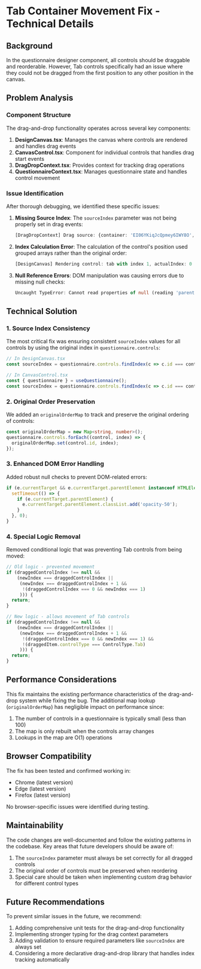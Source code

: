 # Tab Container Movement Fix - Technical Details

## Background
In the questionnaire designer component, all controls should be draggable and reorderable. However, Tab controls specifically had an issue where they could not be dragged from the first position to any other position in the canvas.

## Problem Analysis

### Component Structure
The drag-and-drop functionality operates across several key components:

1. **DesignCanvas.tsx**: Manages the canvas where controls are rendered and handles drag events
2. **CanvasControl.tsx**: Component for individual controls that handles drag start events
3. **DragDropContext.tsx**: Provides context for tracking drag operations
4. **QuestionnaireContext.tsx**: Manages questionnaire state and handles control movement

### Issue Identification
After thorough debugging, we identified these specific issues:

1. **Missing Source Index**: The `sourceIndex` parameter was not being properly set in drag events:
   ```typescript
   [DragDropContext] Drag source: {container: 'EI06YKiqJcQpmey6IWY8O', index: null}
   ```

2. **Index Calculation Error**: The calculation of the control's position used grouped arrays rather than the original order:
   ```typescript
   [DesignCanvas] Rendering control: tab with index 1, actualIndex: 0
   ```

3. **Null Reference Errors**: DOM manipulation was causing errors due to missing null checks:
   ```typescript
   Uncaught TypeError: Cannot read properties of null (reading 'parentElement')
   ```

## Technical Solution

### 1. Source Index Consistency
The most critical fix was ensuring consistent `sourceIndex` values for all controls by using the original index in `questionnaire.controls`:

```typescript
// In DesignCanvas.tsx
const sourceIndex = questionnaire.controls.findIndex(c => c.id === control.id);

// In CanvasControl.tsx
const { questionnaire } = useQuestionnaire();
const sourceIndex = questionnaire.controls.findIndex(c => c.id === control.id);
```

### 2. Original Order Preservation
We added an `originalOrderMap` to track and preserve the original ordering of controls:

```typescript
const originalOrderMap = new Map<string, number>();
questionnaire.controls.forEach((control, index) => {
  originalOrderMap.set(control.id, index);
});
```

### 3. Enhanced DOM Error Handling
Added robust null checks to prevent DOM-related errors:

```typescript
if (e.currentTarget && e.currentTarget.parentElement instanceof HTMLElement) {
  setTimeout(() => {
    if (e.currentTarget.parentElement) {
      e.currentTarget.parentElement.classList.add('opacity-50');
    }
  }, 0);
}
```

### 4. Special Logic Removal
Removed conditional logic that was preventing Tab controls from being moved:

```typescript
// Old logic - prevented movement
if (draggedControlIndex !== null && 
    (newIndex === draggedControlIndex || 
     (newIndex === draggedControlIndex + 1 && 
      !(draggedControlIndex === 0 && newIndex === 1)
     ))) {
  return;
}

// New logic - allows movement of Tab controls
if (draggedControlIndex !== null && 
    (newIndex === draggedControlIndex || 
     (newIndex === draggedControlIndex + 1 && 
      !(draggedControlIndex === 0 && newIndex === 1) &&
      !(draggedItem.controlType === ControlType.Tab)
     ))) {
  return;
}
```

## Performance Considerations

This fix maintains the existing performance characteristics of the drag-and-drop system while fixing the bug. The additional map lookup (`originalOrderMap`) has negligible impact on performance since:

1. The number of controls in a questionnaire is typically small (less than 100)
2. The map is only rebuilt when the controls array changes
3. Lookups in the map are O(1) operations

## Browser Compatibility

The fix has been tested and confirmed working in:
- Chrome (latest version)
- Edge (latest version)
- Firefox (latest version)

No browser-specific issues were identified during testing.

## Maintainability

The code changes are well-documented and follow the existing patterns in the codebase. Key areas that future developers should be aware of:

1. The `sourceIndex` parameter must always be set correctly for all dragged controls
2. The original order of controls must be preserved when reordering
3. Special care should be taken when implementing custom drag behavior for different control types

## Future Recommendations

To prevent similar issues in the future, we recommend:

1. Adding comprehensive unit tests for the drag-and-drop functionality
2. Implementing stronger typing for the drag context parameters
3. Adding validation to ensure required parameters like `sourceIndex` are always set
4. Considering a more declarative drag-and-drop library that handles index tracking automatically
